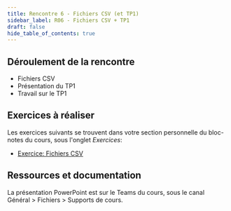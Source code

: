 ```yaml
---
title: Rencontre 6 - Fichiers CSV (et TP1)
sidebar_label: R06 - Fichiers CSV + TP1
draft: false
hide_table_of_contents: true
---
```


## Déroulement de la rencontre

- Fichiers CSV
- Présentation du TP1
- Travail sur le TP1

## Exercices à réaliser

Les exercices suivants se trouvent dans votre section personnelle du bloc-notes du cours, sous l'onglet *Exercices*:

- [Exercice: Fichiers CSV](/exercices/fichiers-csv)


## Ressources et documentation


La présentation PowerPoint est sur le Teams du cours, sous le canal Général > Fichiers > Supports de cours.




